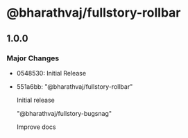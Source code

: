 # @bharathvaj/fullstory-rollbar

## 1.0.0
### Major Changes

- 0548530: Initial Release
- 551a6bb: "@bharathvaj/fullstory-rollbar"
  
  Initial release
  
  "@bharathvaj/fullstory-bugsnag"
  
  Improve docs
